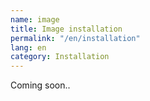 ```yaml
---
name: image
title: Image installation
permalink: "/en/installation"
lang: en
category: Installation
---
```


Coming soon..